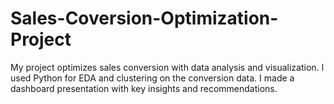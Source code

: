 # Sales-Coversion-Optimization-Project
My project optimizes sales conversion with data analysis and visualization. I used Python for EDA and clustering on the conversion data. I made a dashboard presentation with key insights and recommendations.
